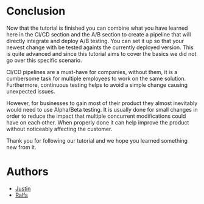 # Conclusion
Now that the tutorial is finished you can combine what you have learned here in the CI/CD section and the A/B section to create a pipeline that will directly integrate and deploy A/B testing. You can set it up so that your newest change with be tested againts the currently deployed version. This is quite advanced and since this tutorial aims to cover the basics we did not go over this specific scenario.

CI/CD pipelines are a must-have for companies, without them, it is a cumbersome task for multiple employees to work on the same solution. Furthermore, continuous testing helps to avoid a simple change causing unexpected issues. 

However, for businesses to gain most of their product they almost inevitably would need to use Alpha/Beta testing. It is usually done for small changes in order to reduce the impact that multiple concurrent modifications could have on each other. When properly done it can help improve the product without noticeably affecting the customer. 

Thank you for following our tutorial and we hope you learned something new from it.

# Authors
- [Justin](https://github.com/Agriad)
- [Ralfs](https://github.com/bubriks)
